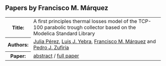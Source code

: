 ## Papers by Francisco M. Márquez
<table><tr><th>Title:</th>
<td>A first principles thermal losses model of the TCP-100 parabolic trough collector based on the Modelica Standard Library</td>
</tr>
<tr><th>Authors:</th>
<td>
<a href="/proceedings/authors/JuliaPerez">Julia Pérez</a>, <a href="/proceedings/authors/LuisJ.Yebra">Luis J. Yebra</a>, <a href="/proceedings/authors/FranciscoM.Marquez">Francisco M. Márquez</a> and <a href="/proceedings/authors/PedroJ.Zufiria">Pedro J. Zufiria</a></td>
</tr>
<tr><th>Paper:</th>
<td><a href="/abstracts/abstract_3B_5">abstract</a> / <a href="/proceedings/papers/Modelica2021session3B_paper5.pdf">full paper</a></td>
</tr>
</table><br>
